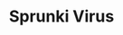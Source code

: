 ---
slug: sprunki-virus
title: Sprunki Virus
description: "Sprunki Virus is an exciting online game. Play for free directly in your browser!"
icon: /images/popular_mods/Sprunki Virus.png
url: https://wowtbc.net/sprunkin/sprunki-virus/index.html
previewImage: /images/popular_mods/Sprunki Virus.png
type: popular mods

# SEO配置
seo:
  title: "Sprunki Virus - Play Free Online Game | Fun Browser Games"
  description: "Sprunki Virus - Play this fun online game for free in your browser. No download required!"
  ogImage: "/images/popular_mods/Sprunki Virus.png"
  keywords: "sprunki-virus, online game, browser game, free game, popular mods game, play online"

videoUrls:
  - https://www.youtube.com/embed/example1
  - https://www.youtube.com/embed/example2

whyPlay:
  title: "Why Play Sprunki Virus?"
  items:
    - "Immersive Gameplay: Sprunki Virus offers an engaging and immersive gaming experience that will keep you entertained for hours"
    - "Challenging Levels: Test your skills with increasingly difficult challenges and obstacles"
    - "Beautiful Graphics: Enjoy stunning visuals and smooth animations that bring the game world to life"
    - "Regular Updates: New content and features are added regularly to keep the game fresh and exciting"
    - "Free to Play: Experience all the fun without spending a penny"
    - "Community Features: Connect with other players, share strategies, and compete for high scores"
    - "Cross-Platform: Play on any device with a web browser, no downloads required"

features:
  title: "Key Features of Sprunki Virus"
  image: "/images/popular_mods/Sprunki Virus.png"
  items:
    - "Intuitive Controls: Easy to learn controls make Sprunki Virus accessible for players of all skill levels"
    - "Multiple Game Modes: Enjoy various gameplay options that provide different challenges and experiences"
    - "Character Customization: Personalize your gaming experience with unique characters and items"
    - "Achievement System: Complete special tasks to earn rewards and recognition"
    - "Leaderboards: Compete with players worldwide and see who can achieve the highest scores"

characteristics:
  title: "Game Characteristics"
  image: "/images/popular_mods/Sprunki Virus.png"
  items:
    - "Genre: Popular mods game with elements of strategy and skill"
    - "Difficulty: Suitable for both casual gamers and those seeking a challenge"
    - "Play Time: Quick sessions or extended gameplay, depending on your preference"
    - "Art Style: Vibrant and engaging visuals that enhance the gaming experience"
    - "Sound Design: Immersive audio that complements the gameplay perfectly"

info: "Sprunki Virus is an exciting online game that offers players a unique and engaging gaming experience. With its intuitive controls, stunning visuals, and challenging gameplay, Sprunki Virus provides hours of entertainment for players of all ages and skill levels. Whether you're looking for a quick gaming session during a break or an extended play session, Sprunki Virus delivers an immersive experience that will keep you coming back for more. The game features multiple levels of increasing difficulty, ensuring that players are constantly challenged as they progress. With regular updates adding new content and features, Sprunki Virus remains fresh and exciting, providing endless entertainment options for its growing community of players."

howToPlayIntro: "Welcome to Sprunki Virus! This guide will walk you through the basics and help you master the game. Whether you're a beginner or looking to improve your skills, these tips and instructions will enhance your gaming experience."

howToPlaySteps:
  - title: "Getting Started"
    description: "Begin your Sprunki Virus adventure by familiarizing yourself with the controls. Use your keyboard or mouse to navigate through the game interface. The tutorial will guide you through the basic mechanics and help you understand the objectives."
  - title: "Understanding the Objectives"
    description: "In Sprunki Virus, your main goal is to progress through levels by completing specific objectives. Each level presents unique challenges that require different strategies and approaches."
  - title: "Mastering the Controls"
    description: "Practice using the controls to improve your precision and reaction time. Sprunki Virus requires quick reflexes and strategic thinking to overcome obstacles and defeat opponents."
  - title: "Utilizing Power-ups"
    description: "Collect power-ups throughout the game to enhance your abilities and overcome difficult challenges. Each power-up offers unique advantages that can be crucial for success."
  - title: "Developing Strategies"
    description: "As you progress in Sprunki Virus, develop effective strategies for different scenarios. Analyze patterns, anticipate challenges, and adapt your approach to maximize your performance."

faq:
  title: "Frequently Asked Questions about Sprunki Virus"
  items:
    - question: "Is Sprunki Virus free to play?"
      answer: "Yes, Sprunki Virus is completely free to play directly in your web browser. No downloads or purchases are required to enjoy the full game experience."
    - question: "Can I play Sprunki Virus on mobile devices?"
      answer: "Yes, Sprunki Virus is optimized for both desktop and mobile play. You can enjoy the game on any device with a web browser and internet connection."
    - question: "Are there any in-game purchases?"
      answer: "While Sprunki Virus is free to play, there may be optional in-game purchases available for cosmetic items or additional features that don't affect core gameplay."
    - question: "How often is Sprunki Virus updated?"
      answer: "The developers regularly update Sprunki Virus with new content, features, and improvements based on player feedback and game performance."
    - question: "Can I play Sprunki Virus offline?"
      answer: "Currently, Sprunki Virus requires an internet connection to play as it's a browser-based online game."
    - question: "Is Sprunki Virus suitable for children?"
      answer: "Yes, Sprunki Virus is designed to be family-friendly and suitable for players of all ages."
    - question: "How do I report bugs or issues?"
      answer: "If you encounter any problems while playing Sprunki Virus, you can report them through the game's support page or contact the developers directly through their website."
    - question: "Still Have Questions?"
      answer: "If you have additional questions about Sprunki Virus that aren't covered in this FAQ, please visit our support center or contact our customer service team for assistance."
---
